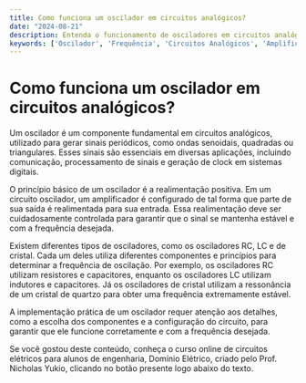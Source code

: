 ```yaml
---
title: Como funciona um oscilador em circuitos analógicos?
date: "2024-08-21"
description: Entenda o funcionamento de osciladores em circuitos analógicos e sua importância na engenharia elétrica.
keywords: ['Oscilador', 'Frequência', 'Circuitos Analógicos', 'Amplificador']
---
```


# Como funciona um oscilador em circuitos analógicos?

Um oscilador é um componente fundamental em circuitos analógicos, utilizado para gerar sinais periódicos, como ondas senoidais, quadradas ou triangulares. Esses sinais são essenciais em diversas aplicações, incluindo comunicação, processamento de sinais e geração de clock em sistemas digitais.

O princípio básico de um oscilador é a realimentação positiva. Em um circuito oscilador, um amplificador é configurado de tal forma que parte de sua saída é realimentada para sua entrada. Essa realimentação deve ser cuidadosamente controlada para garantir que o sinal se mantenha estável e com a frequência desejada.

Existem diferentes tipos de osciladores, como os osciladores RC, LC e de cristal. Cada um deles utiliza diferentes componentes e princípios para determinar a frequência de oscilação. Por exemplo, os osciladores RC utilizam resistores e capacitores, enquanto os osciladores LC utilizam indutores e capacitores. Já os osciladores de cristal utilizam a ressonância de um cristal de quartzo para obter uma frequência extremamente estável.

A implementação prática de um oscilador requer atenção aos detalhes, como a escolha dos componentes e a configuração do circuito, para garantir que ele funcione corretamente e com a frequência desejada.

Se você gostou deste conteúdo, conheça o curso online de circuitos elétricos para alunos de engenharia, Domínio Elétrico, criado pelo Prof. Nicholas Yukio, clicando no botão presente logo abaixo do texto.